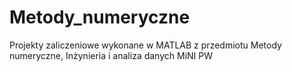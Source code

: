 # Metody_numeryczne
Projekty zaliczeniowe wykonane w MATLAB z przedmiotu Metody numeryczne, Inżynieria i analiza danych MiNI PW
